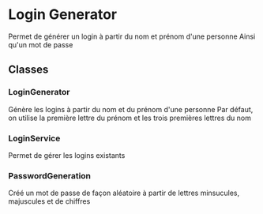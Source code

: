 # Login Generator

Permet de générer un login à partir du nom et prénom d'une personne
Ainsi qu'un mot de passe

## Classes

### LoginGenerator

Génère les logins à partir du nom et du prénom d'une personne
Par défaut, on utilise la première lettre du prénom et les trois premières lettres du nom

### LoginService

Permet de gérer les logins existants

### PasswordGeneration

Créé un mot de passe de façon aléatoire à partir de lettres minsucules, majuscules et de chiffres

